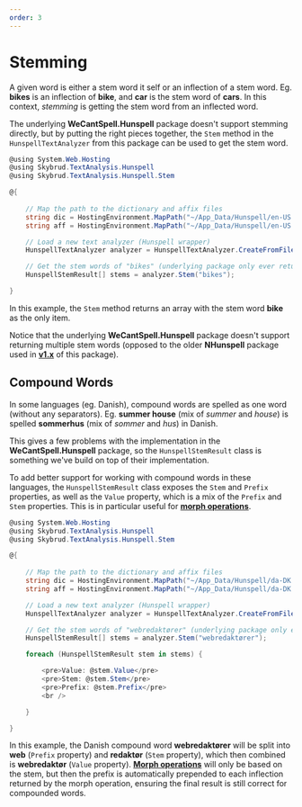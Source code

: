 ```yaml
---
order: 3
---
```


# Stemming

A given word is either a stem word it self or an inflection of a stem word. Eg. **bikes** is an inflection of **bike**, and **car** is the stem word of **cars**. In this context, *stemming* is getting the stem word from an inflected word.

The underlying **WeCantSpell.Hunspell** package doesn't support stemming directly, but by putting the right pieces together, the `Stem` method in the `HunspellTextAnalyzer` from this package can be used to get the stem word.

```csharp
@using System.Web.Hosting
@using Skybrud.TextAnalysis.Hunspell
@using Skybrud.TextAnalysis.Hunspell.Stem

@{
   
    // Map the path to the dictionary and affix files
    string dic = HostingEnvironment.MapPath("~/App_Data/Hunspell/en-US.dic");
    string aff = HostingEnvironment.MapPath("~/App_Data/Hunspell/en-US.aff");

    // Load a new text analyzer (Hunspell wrapper)
    HunspellTextAnalyzer analyzer = HunspellTextAnalyzer.CreateFromFiles(dic, aff);

    // Get the stem words of "bikes" (underlying package only ever returns one stem)
    HunspellStemResult[] stems = analyzer.Stem("bikes");

}
```

In this example, the `Stem` method returns an array with the stem word **bike** as the only item.

Notice that the underlying **WeCantSpell.Hunspell** package doesn't support returning multiple stem words (opposed to the older **NHunspell** package used in [**v1.x**](../../v1.x/) of this package).

## Compound Words

In some languages (eg. Danish), compound words are spelled as one word (without any separators). Eg. **summer house** (mix of *summer* and *house*) is spelled **sommerhus** (mix of *sommer* and *hus*) in Danish.

This gives a few problems with the implementation in the **WeCantSpell.Hunspell** package, so the `HunspellStemResult` class is something we've build on top of their implementation.

To add better support for working with compound words in these languages, the `HunspellStemResult` class exposes the `Stem` and `Prefix` properties, as well as the `Value` property, which is a mix of the `Prefix` and `Stem` properties. This is in particular useful for [**morph operations**](../morphing/).

```csharp
@using System.Web.Hosting
@using Skybrud.TextAnalysis.Hunspell
@using Skybrud.TextAnalysis.Hunspell.Stem

@{
   
    // Map the path to the dictionary and affix files
    string dic = HostingEnvironment.MapPath("~/App_Data/Hunspell/da-DK.dic");
    string aff = HostingEnvironment.MapPath("~/App_Data/Hunspell/da-DK.aff");

    // Load a new text analyzer (Hunspell wrapper)
    HunspellTextAnalyzer analyzer = HunspellTextAnalyzer.CreateFromFiles(dic, aff);

    // Get the stem words of "webredaktører" (underlying package only ever returns one stem)
    HunspellStemResult[] stems = analyzer.Stem("webredaktører");

    foreach (HunspellStemResult stem in stems) {

        <pre>Value: @stem.Value</pre>
        <pre>Stem: @stem.Stem</pre>
        <pre>Prefix: @stem.Prefix</pre>
        <br />

    }

}
```

In this example, the Danish compound word **webredaktører** will be split into **web** (`Prefix` property) and **redaktør** (`Stem` property), which then combined is **webredaktør** (`Value` property). [**Morph operations**](../morphing/) will only be based on the stem, but then the prefix is automatically prepended to each inflection returned by the morph operation, ensuring the final result is still correct for compounded words.